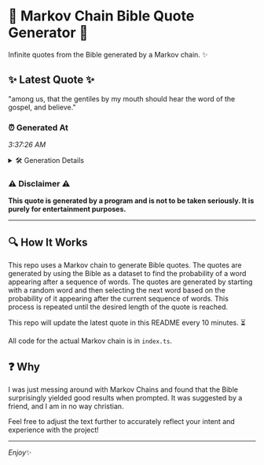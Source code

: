 # 📖 Markov Chain Bible Quote Generator 📖

Infinite quotes from the Bible generated by a Markov chain. ✨

## ✨ Latest Quote ✨
"among us, that the gentiles by my mouth should hear the word of the gospel, and believe."

### ⏰ Generated At
*3:37:26 AM*

<details>
    <summary>🛠️ Generation Details</summary>
    <p>
        <strong>🌱 Seed:</strong> among<br>
        <strong>🔄 Iterations:</strong> 16<br>
        <strong>📜 Context History:</strong><br>[ among ]: us,<br>[ among, us, ]: that<br>[ among, us,, that ]: the<br>[ among, us,, that, the ]: gentiles<br>[ among, us,, that, the, gentiles ]: by<br>[ among, us,, that, the, gentiles, by ]: my<br>[ us,, that, the, gentiles, by, my ]: mouth<br>[ that, the, gentiles, by, my, mouth ]: should<br>[ the, gentiles, by, my, mouth, should ]: hear<br>[ gentiles, by, my, mouth, should, hear ]: the<br>[ by, my, mouth, should, hear, the ]: word<br>[ my, mouth, should, hear, the, word ]: of<br>[ mouth, should, hear, the, word, of ]: the<br>[ should, hear, the, word, of, the ]: gospel,<br>[ hear, the, word, of, the, gospel, ]: and<br>[ the, word, of, the, gospel,, and ]: believe.<br>
    </p>
</details>

### ⚠️ Disclaimer ⚠️
**This quote is generated by a program and is not to be taken seriously. It is purely for entertainment purposes.**

---

## 🔍 How It Works

This repo uses a Markov chain to generate Bible quotes. The quotes are generated by using the Bible as a dataset to find the probability of a word appearing after a sequence of words. The quotes are generated by starting with a random word and then selecting the next word based on the probability of it appearing after the current sequence of words. This process is repeated until the desired length of the quote is reached.

This repo will update the latest quote in this README every 10 minutes. ⏳

All code for the actual Markov chain is in `index.ts`.

## ❓ Why

I was just messing around with Markov Chains and found that the Bible surprisingly yielded good results when prompted. 
It was suggested by a friend, and I am in no way christian.

Feel free to adjust the text further to accurately reflect your intent and experience with the project!

---

*Enjoy*✨
